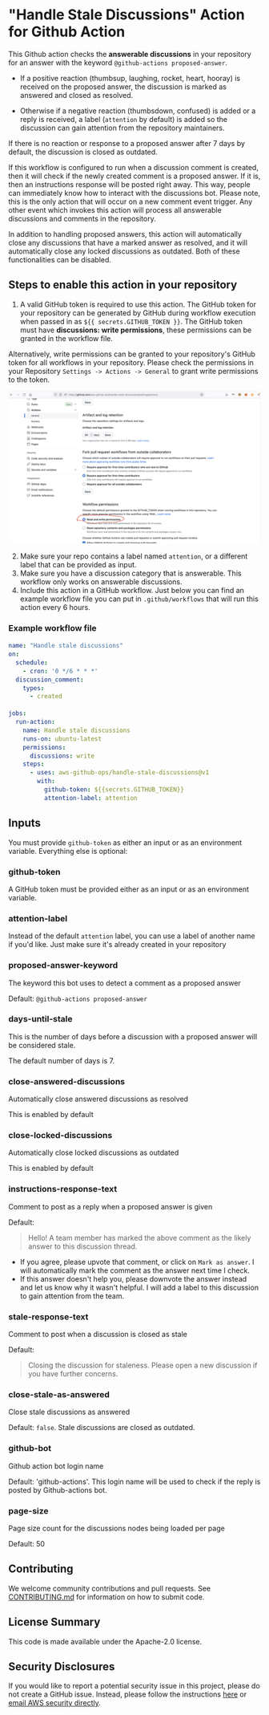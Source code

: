 # "Handle Stale Discussions" Action for Github Action

This Github action checks the **answerable discussions** in your repository for an answer with the keyword `@github-actions proposed-answer`. 

* If a positive reaction (thumbsup, laughing, rocket, heart, hooray) is received on the proposed answer, the discussion is marked as answered and closed as resolved. 

* Otherwise if a negative reaction (thumbsdown, confused) is added or a reply is received, a label (`attention` by default) is added so the discussion can gain attention from the repository maintainers. 

If there is no reaction or response to a proposed answer after 7 days by default, the discussion is closed as outdated.

If this workflow is configured to run when a discussion comment is created, then it will check if the newly created comment is a proposed answer. If it is, then an instructions response will be posted right away. This way, people can immediately know how to interact with the discussions bot. Please note, this is the only action that will occur on a new comment event trigger. Any other event which invokes this action will process all answerable discussions and comments in the repository.

In addition to handling proposed answers, this action will automatically close any discussions that have a marked answer as resolved, and it will automatically close any locked discussions as outdated. Both of these functionalities can be disabled.

## Steps to enable this action in your repository

1. A valid GitHub token is required to use this action. The GitHub token for your repository can be generated by GitHub during workflow execution when passed in as `${{ secrets.GITHUB_TOKEN }}`. The GitHub token must have <b>discussions: write permissions</b>, these permissions can be granted in the workflow file.

Alternatively, write permissions can be granted to your repository's GitHub token for all workflows in your repository. Please check the permissions in your Repository `Settings -> Actions -> General` to grant write permissions to the token.


![Action Settings in repo](images/repoTokenSettings.png)

2. Make sure your repo contains a label named `attention`, or a different label that can be provided as input.
3. Make sure you have a discussion category that is answerable. This workflow only works on answerable discussions.
4. Include this action in a GitHub workflow. Just below you can find an example workflow file you can put in `.github/workflows` that 
will run this action every 6 hours.

### Example workflow file

```yaml
name: "Handle stale discussions"
on:
  schedule:
    - cron: '0 */6 * * *'
  discussion_comment:
    types:
      - created

jobs:
  run-action:
    name: Handle stale discussions
    runs-on: ubuntu-latest
    permissions:
      discussions: write
    steps:
      - uses: aws-github-ops/handle-stale-discussions@v1
        with:
          github-token: ${{secrets.GITHUB_TOKEN}}
          attention-label: attention
```

## Inputs

You must provide `github-token` as either an input or as an environment variable. Everything else is optional:

### github-token

A GitHub token must be provided either as an input or as an environment variable.

### attention-label

Instead of the default `attention` label, you can use a label of another name if you'd like. Just make sure it's already created in your repository

### proposed-answer-keyword

The keyword this bot uses to detect a comment as a proposed answer

Default: `@github-actions proposed-answer`

### days-until-stale

This is the number of days before a discussion with a proposed answer will be considered stale. 

The default number of days is 7.

### close-answered-discussions

Automatically close answered discussions as resolved

This is enabled by default

### close-locked-discussions

Automatically close locked discussions as outdated

This is enabled by default

### instructions-response-text

Comment to post as a reply when a proposed answer is given

Default: 

>  Hello! A team member has marked the above comment as the likely answer to this discussion thread. 
* If you agree, please upvote that comment, or click on `Mark as answer`. I will automatically mark the comment as the answer next time I check. 
* If this answer doesn't help you, please downvote the answer instead and let us know why it wasn't helpful. I will add a label to this discussion to gain attention from the team.

### stale-response-text

Comment to post when a discussion is closed as stale

Default:

> Closing the discussion for staleness. Please open a new discussion if you have further concerns.

### close-stale-as-answered

Close stale discussions as answered

Default: `false`. Stale discussions are closed as outdated.

### github-bot

Github action bot login name

Default: 'github-actions'. This login name will be used to check if the reply is posted by Github-actions bot.

### page-size

Page size count for the discussions nodes being loaded per page

Default: 50

## Contributing 
We welcome community contributions and pull requests. See [CONTRIBUTING.md](https://github.com/aws-github-ops/handle-stale-discussions/blob/main/CONTRIBUTING.md) for information on how to submit code.

## License Summary
This code is made available under the Apache-2.0 license.

## Security Disclosures
If you would like to report a potential security issue in this project, please do not create a GitHub issue.  Instead, please follow the instructions [here](https://aws.amazon.com/security/vulnerability-reporting/) or [email AWS security directly](mailto:aws-security@amazon.com).
